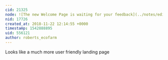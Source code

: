 ```yaml
---
cid: 21325
node: ![The new Welcome Page is waiting for your feedback](../notes/edie_blues/11-21-2018/the-new-welcome-page-is-waiting-for-your-feedback)
nid: 17726
created_at: 2018-11-22 12:14:55 +0000
timestamp: 1542888895
uid: 556121
author: roberts_ecofarm
---
```


Looks like a much more user friendly landing page